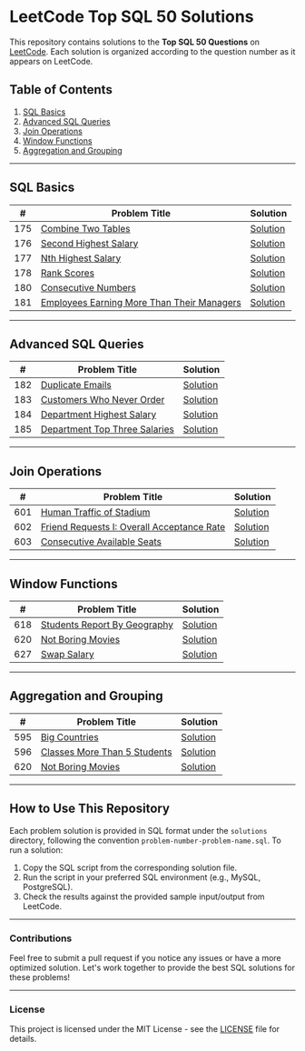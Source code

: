 # LeetCode Top SQL 50 Solutions

This repository contains solutions to the **Top SQL 50 Questions** on [LeetCode](https://leetcode.com/studyplan/top-sql-50/). Each solution is organized according to the question number as it appears on LeetCode.

## Table of Contents

1. [SQL Basics](#sql-basics)
2. [Advanced SQL Queries](#advanced-sql-queries)
3. [Join Operations](#join-operations)
4. [Window Functions](#window-functions)
5. [Aggregation and Grouping](#aggregation-and-grouping)

---

## SQL Basics

| # | Problem Title | Solution |
|---|---------------|----------|
| 175 | [Combine Two Tables](https://leetcode.com/problems/combine-two-tables/) | [Solution](solutions/175-combine-two-tables.sql) |
| 176 | [Second Highest Salary](https://leetcode.com/problems/second-highest-salary/) | [Solution](solutions/176-second-highest-salary.sql) |
| 177 | [Nth Highest Salary](https://leetcode.com/problems/nth-highest-salary/) | [Solution](solutions/177-nth-highest-salary.sql) |
| 178 | [Rank Scores](https://leetcode.com/problems/rank-scores/) | [Solution](solutions/178-rank-scores.sql) |
| 180 | [Consecutive Numbers](https://leetcode.com/problems/consecutive-numbers/) | [Solution](solutions/180-consecutive-numbers.sql) |
| 181 | [Employees Earning More Than Their Managers](https://leetcode.com/problems/employees-earning-more-than-their-managers/) | [Solution](solutions/181-employees-earning-more-than-their-managers.sql) |

---

## Advanced SQL Queries

| # | Problem Title | Solution |
|---|---------------|----------|
| 182 | [Duplicate Emails](https://leetcode.com/problems/duplicate-emails/) | [Solution](solutions/182-duplicate-emails.sql) |
| 183 | [Customers Who Never Order](https://leetcode.com/problems/customers-who-never-order/) | [Solution](solutions/183-customers-who-never-order.sql) |
| 184 | [Department Highest Salary](https://leetcode.com/problems/department-highest-salary/) | [Solution](solutions/184-department-highest-salary.sql) |
| 185 | [Department Top Three Salaries](https://leetcode.com/problems/department-top-three-salaries/) | [Solution](solutions/185-department-top-three-salaries.sql) |

---

## Join Operations

| # | Problem Title | Solution |
|---|---------------|----------|
| 601 | [Human Traffic of Stadium](https://leetcode.com/problems/human-traffic-of-stadium/) | [Solution](solutions/601-human-traffic-of-stadium.sql) |
| 602 | [Friend Requests I: Overall Acceptance Rate](https://leetcode.com/problems/friend-requests-i-overall-acceptance-rate/) | [Solution](solutions/602-friend-requests-i-overall-acceptance-rate.sql) |
| 603 | [Consecutive Available Seats](https://leetcode.com/problems/consecutive-available-seats/) | [Solution](solutions/603-consecutive-available-seats.sql) |

---

## Window Functions

| # | Problem Title | Solution |
|---|---------------|----------|
| 618 | [Students Report By Geography](https://leetcode.com/problems/students-report-by-geography/) | [Solution](solutions/618-students-report-by-geography.sql) |
| 620 | [Not Boring Movies](https://leetcode.com/problems/not-boring-movies/) | [Solution](solutions/620-not-boring-movies.sql) |
| 627 | [Swap Salary](https://leetcode.com/problems/swap-salary/) | [Solution](solutions/627-swap-salary.sql) |

---

## Aggregation and Grouping

| # | Problem Title | Solution |
|---|---------------|----------|
| 595 | [Big Countries](https://leetcode.com/problems/big-countries/) | [Solution](solutions/595-big-countries.sql) |
| 596 | [Classes More Than 5 Students](https://leetcode.com/problems/classes-more-than-5-students/) | [Solution](solutions/596-classes-more-than-5-students.sql) |
| 620 | [Not Boring Movies](https://leetcode.com/problems/not-boring-movies/) | [Solution](solutions/620-not-boring-movies.sql) |

---

## How to Use This Repository

Each problem solution is provided in SQL format under the `solutions` directory, following the convention `problem-number-problem-name.sql`. To run a solution:

1. Copy the SQL script from the corresponding solution file.
2. Run the script in your preferred SQL environment (e.g., MySQL, PostgreSQL).
3. Check the results against the provided sample input/output from LeetCode.

---

### Contributions

Feel free to submit a pull request if you notice any issues or have a more optimized solution. Let's work together to provide the best SQL solutions for these problems!

---

### License

This project is licensed under the MIT License - see the [LICENSE](LICENSE) file for details.
